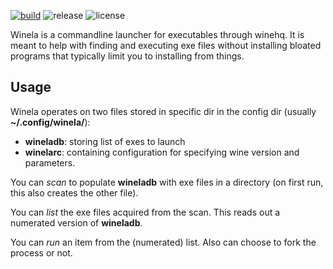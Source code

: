 [![build](https://github.com/ahmadkabdullah/winela/actions/workflows/build-test.yml/badge.svg?branch=main)](https://github.com/ahmadkabdullah/winela/actions/workflows/build-test.yml)
![release](https://img.shields.io/github/v/release/ahmadkabdullah/winela?include_prereleases&label=Release)
![license](https://img.shields.io/github/license/ahmadkabdullah/winela?label=License&style=flat&color=yellow)

Winela is a commandline launcher for executables through winehq. It is meant to help with finding and executing exe files without installing bloated programs that typically limit you to installing from things.

## Usage
Winela operates on two files stored in specific dir in the config dir (usually **~/.config/winela/**):
- **wineladb**: storing list of exes to launch
- **winelarc**: containing configuration for specifying wine version and parameters.

You can *scan* to populate **wineladb** with exe files in a directory (on first run, this also creates the other file).

You can *list* the exe files acquired from the scan. This reads out a numerated version of **wineladb**.

You can *run* an item from the (numerated) list. Also can choose to fork the process or not.
